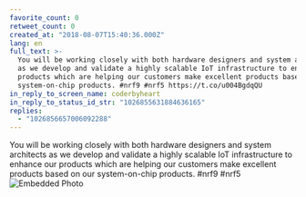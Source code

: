 ```yaml
---
favorite_count: 0
retweet_count: 0
created_at: "2018-08-07T15:40:36.000Z"
lang: en
full_text: >-
  You will be working closely with both hardware designers and system architects
  as we develop and validate a highly scalable IoT infrastructure to enhance our
  products which are helping our customers make excellent products based on our
  system-on-chip products. #nrf9 #nrf5 https://t.co/u004BgdqQU
in_reply_to_screen_name: coderbyheart
in_reply_to_status_id_str: "1026855631884636165"
replies:
  - "1026856657006092288"
---
```


You will be working closely with both hardware designers and system architects
as we develop and validate a highly scalable IoT infrastructure to enhance our
products which are helping our customers make excellent products based on our
system-on-chip products. #nrf9 #nrf5
![Embedded Photo](https://twitter-media-coderbyheart.s3.eu-north-1.amazonaws.com/1026855635529461760-DkAfeU8XcAEmSL8.jpg)
